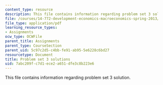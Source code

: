 ```yaml
---
content_type: resource
description: This file contains information regarding problem set 3 solution.
file: /courses/14-772-development-economics-macroeconomics-spring-2013/7abc209fc7d1ece2a651dfe3c8b223e6_MIT14_772S13_pset3_sol.pdf
file_type: application/pdf
learning_resource_types:
- Assignments
ocw_type: OCWFile
parent_title: Assignments
parent_type: CourseSection
parent_uid: 5c97c2d5-c4bb-fe91-ab95-5e6228c6bd27
resourcetype: Document
title: Problem set 3 solutions
uid: 7abc209f-c7d1-ece2-a651-dfe3c8b223e6
---
```

This file contains information regarding problem set 3 solution.


